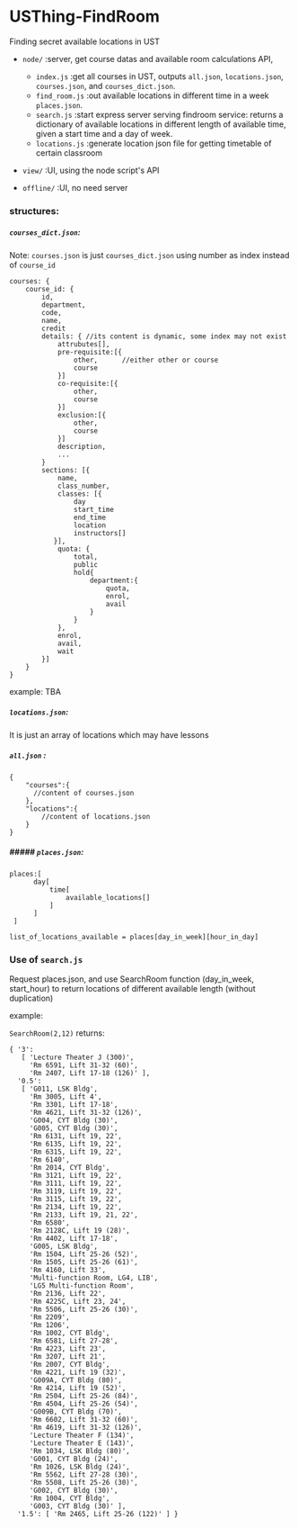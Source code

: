 # USThing-FindRoom

Finding secret available locations in UST

- `node/` :server, get course datas and available room calculations API,

  - `index.js` :get all courses in UST, outputs `all.json`, `locations.json`, `courses.json`, and `courses_dict.json`.
  - `find_room.js` :out available locations in different time in a week `places.json`.
  - `search.js` :start express server serving findroom service: returns a dictionary of available locations in different length of available time, given a start time and a day of week.
  - `locations.js` :generate location json file for getting timetable of certain classroom

- `view/` :UI, using the node script's API
- `offline/` :UI, no need server

### structures:

##### `courses_dict.json`:

Note: `courses.json` is just `courses_dict.json` using number as index instead of `course_id`

```
courses: {
    course_id: {
        id,
        department,
        code,
        name,
        credit
        details: { //its content is dynamic, some index may not exist
            attrubutes[],
            pre-requisite:[{
                other,		//either other or course
                course
            }]
            co-requisite:[{
                other,
                course
            }]
            exclusion:[{
                other,
                course
            }]
            description,
            ...
        }
        sections: [{
            name,
            class_number,
            classes: [{
                day
                start_time
                end_time
                location
                instructors[]
           }],
            quota: {
                total,
                public
                hold{
                    department:{
                        quota,
                        enrol,
                        avail
                    }
				}
            },
            enrol,
            avail,
            wait
        }]
    }
}
```

example: TBA

##### `locations.json`:

It is just an array of locations which may have lessons

##### `all.json` :

```
{
    "courses":{
      //content of courses.json
    },
  	"locations":{
        //content of locations.json
    }
}
```

##### ##### `places.json`:

```
places:[
      day[
          time[
              available_locations[]
          ]
      ]
 ]
```

`list_of_locations_available = places[day_in_week][hour_in_day]`

### Use of `search.js`

Request places.json, and use SearchRoom function (day_in_week, start_hour) to return locations of different available length (without duplication)

example:

`SearchRoom(2,12)` returns:

```
{ '3':
   [ 'Lecture Theater J (300)',
     'Rm 6591, Lift 31-32 (60)',
     'Rm 2407, Lift 17-18 (126)' ],
  '0.5':
   [ 'G011, LSK Bldg',
     'Rm 3005, Lift 4',
     'Rm 3301, Lift 17-18',
     'Rm 4621, Lift 31-32 (126)',
     'G004, CYT Bldg (30)',
     'G005, CYT Bldg (30)',
     'Rm 6131, Lift 19, 22',
     'Rm 6135, Lift 19, 22',
     'Rm 6315, Lift 19, 22',
     'Rm 6140',
     'Rm 2014, CYT Bldg',
     'Rm 3121, Lift 19, 22',
     'Rm 3111, Lift 19, 22',
     'Rm 3119, Lift 19, 22',
     'Rm 3115, Lift 19, 22',
     'Rm 2134, Lift 19, 22',
     'Rm 2133, Lift 19, 21, 22',
     'Rm 6580',
     'Rm 2128C, Lift 19 (28)',
     'Rm 4402, Lift 17-18',
     'G005, LSK Bldg',
     'Rm 1504, Lift 25-26 (52)',
     'Rm 1505, Lift 25-26 (61)',
     'Rm 4160, Lift 33',
     'Multi-function Room, LG4, LIB',
     'LG5 Multi-function Room',
     'Rm 2136, Lift 22',
     'Rm 4225C, Lift 23, 24',
     'Rm 5506, Lift 25-26 (30)',
     'Rm 2209',
     'Rm 1206',
     'Rm 1002, CYT Bldg',
     'Rm 6581, Lift 27-28',
     'Rm 4223, Lift 23',
     'Rm 3207, Lift 21',
     'Rm 2007, CYT Bldg',
     'Rm 4221, Lift 19 (32)',
     'G009A, CYT Bldg (80)',
     'Rm 4214, Lift 19 (52)',
     'Rm 2504, Lift 25-26 (84)',
     'Rm 4504, Lift 25-26 (54)',
     'G009B, CYT Bldg (70)',
     'Rm 6602, Lift 31-32 (60)',
     'Rm 4619, Lift 31-32 (126)',
     'Lecture Theater F (134)',
     'Lecture Theater E (143)',
     'Rm 1034, LSK Bldg (80)',
     'G001, CYT Bldg (24)',
     'Rm 1026, LSK Bldg (24)',
     'Rm 5562, Lift 27-28 (30)',
     'Rm 5508, Lift 25-26 (30)',
     'G002, CYT Bldg (30)',
     'Rm 1004, CYT Bldg',
     'G003, CYT Bldg (30)' ],
  '1.5': [ 'Rm 2465, Lift 25-26 (122)' ] }

```
